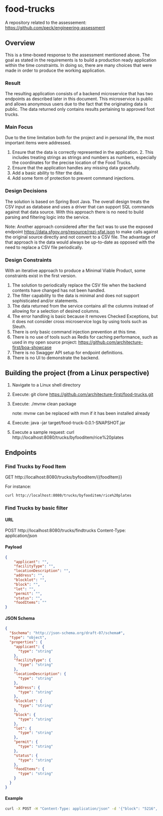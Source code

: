 # food-trucks
A repository related to the assessement: https://github.com/peck/engineering-assessment

## Overview

This is a time-boxed response to the assessment mentioned above.
The goal as stated in the requirements is to build a production ready application within the time constraints.
In doing so, there are many choices that were made in order to produce the working application.

### Result

The resulting application consists of a backend microservice that has two endpoints as described later in this document.
This microservice is public and allows anonymous users due to the fact that the originating data is public.
The data returned only contains results pertaining to approved foot trucks.

### Main Focus

Due to the time limitation both for the project and in personal life, the most important items were addressed.
1. Ensure that the data is correctly represented in the application.
   2. This includes treating strings as strings and numbers as numbers, especially the coordinates for the precise location of the Food Trucks.
3. Ensure that the application handles any missing data gracefully.
4. Add a basic ability to filter the data.
5. Add some form of protection to prevent command injections.

### Design Decisions
The solution is based on Spring Boot Java.
The overall design treats the CSV input as database and uses a driver that can support SQL commands against that data source.
With this approach there is no need to build parsing and filtering logic into the service.

Note: Another approach considered after the fact was to use the exposed endpoint https://data.sfgov.org/resource/rqzj-sfat.json to make calls against the original source directly and not convert to a CSV file.
The advantage of that approach is the data would always be up-to-date as opposed with the need to replace a CSV file periodically.

### Design Constraints
With an iterative approach to produce a Minimal Viable Product, some constraints exist in the first version.
1. The solution to periodically replace the CSV file when the backend contents have changed has not been handled.
2. The filter capability to the data is minimal and does not support sophisticated and/or statements.
3. The data returned from the service contains all the columns instead of allowing for a selection of desired columns.
4. The error handling is basic because it removes Checked Exceptions, but it does not consider cross microservice logs by using tools such as Sleuth.
5. There is only basic command injection prevention at this time.
6. There is no use of tools such as Redis for caching performance, such as used in my open source project: https://github.com/architecture-first/boa-showcase
7. There is no Swagger API setup for endpoint definitions.
8. There is no UI to demonstrate the backend.


## Building the project (from a Linux perspective)
1. Navigate to a Linux shell directory
2. Execute: git clone https://github.com/architecture-first/food-trucks.git
3. Execute: ./mvnw clean package

    note: mvnw can be replaced with mvn if it has been installed already
4. Execute: java -jar target/food-truck-0.0.1-SNAPSHOT.jar
5. Execute a sample request: curl http://localhost:8080/trucks/byfooditem/rice%20plates

## Endpoints

### Find Trucks by Food Item

GET http://localhost:8080/trucks/byfooditem/{{foodItem}}

For instance: 
```bash
curl http://localhost:8080/trucks/byfooditem/rice%20plates
```

### Find Trucks by basic filter

#### URL
POST http://localhost:8080/trucks/findtrucks
Content-Type: application/json

#### Payload
```json
{
    "applicant": "",
    "facilityType": "",
    "locationDescription": "",
    "address": "",
    "blocklot": "",
    "block": "",
    "lot": "",
    "permit": "",
    "status": "",
    "foodItems": ""
}
```

#### JSON Schema

```json
{
  "$schema": "http://json-schema.org/draft-07/schema#",
  "type": "object",
  "properties": {
    "applicant": {
      "type": "string"
    },
    "facilityType": {
      "type": "string"
    },
    "locationDescription": {
      "type": "string"
    },
    "address": {
      "type": "string"
    },
    "blocklot": {
      "type": "string"
    },
    "block": {
      "type": "string"
    },
    "lot": {
      "type": "string"
    },
    "permit": {
      "type": "string"
    },
    "status": {
      "type": "string"
    },
    "foodItems": {
      "type": "string"
    }
  }
}
```

#### Example
```bash
curl -X POST -H "Content-Type: application/json" -d '{"block": "5216", "foodItems": "hot dogs"}' http://localhost:8080/trucks/findtrucks
```
